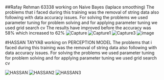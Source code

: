 ##Rafay Rehman 63338 working on Naive Bayes (laplace smoothing)
The problems that i faced during this training was the removal of string data also following with data accuracy issues.
For solving the problems we used parameter tuning for problem solving and for applying parameter tuning we used grid search cv 
The results have improved before the accuracy was 58% which increased to 62%
![Capture](https://user-images.githubusercontent.com/57977041/169718596-ce49e23c-66cb-4f73-8b65-89ac3d11d52f.PNG)
![Capture1](https://user-images.githubusercontent.com/57977041/169718603-6ee5595e-64d1-4ce2-a4bf-7f38c432ce17.PNG)
![Capture3](https://user-images.githubusercontent.com/57977041/169718607-85e2ff9c-d55e-4590-ab4f-05d77f221920.PNG)
![image](https://user-images.githubusercontent.com/57977041/169718705-38556aa9-cf5c-401b-a245-05af69a181d8.png)






#HASSAN TAYYAB working on PERCEPTION MODEL
The problems that i faced during this training was the removal of string data also following with data accuracy issues.
For solving the problems we used parameter tuning for problem solving and for applying parameter tuning we used grid search cv 


![HASSAN](https://user-images.githubusercontent.com/57977041/169723540-59800630-973d-4c78-a9cb-ac6cca56c3a8.PNG)
![HASSAN2](https://user-images.githubusercontent.com/57977041/169723541-b70e4b3a-de1d-43b3-b5d6-791d46ee785d.PNG)
![HASSAN3](https://user-images.githubusercontent.com/57977041/169723542-9ba874eb-8c0a-421b-83b7-09f3350ac2e7.PNG)
